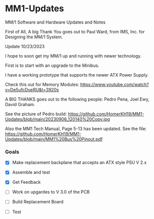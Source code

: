 # MM1-Updates
MM/1 Software and Hardware Updates and Notes

First of All, A big Thank You goes out to Paul Ward, from IMS, Inc. for Designing the MM/1 System.

Update 10/23/2023

I hope to soon get my MM/1 up and running with newer technology.

First is to start with an upgrade to the Minibus.

I have a working prototype that supports the newer ATX Power Supply.

Check this out for Memory Modules:
https://www.youtube.com/watch?v=De5ufcDueRU&t=3920s

A BIG THANKS goes out to the following people: Pedro Pena, Joel Ewy, David Graham.

See the picture of Pedro build:
https://github.com/HomerKH19/MM1-Updates/blob/main/20230906_120140%20Copy.jpg

Also the MM1 Tech Manual, Page 5-13 has been updated.
See the file:  https://github.com/HomerKH19/MM1-Updates/blob/main/MM1%20Bus%20Pinout.pdf
### Goals
- [X] Make replacement backplane that accepts an ATX style PSU V 2.x
- [X] Assemble and test
- [X] Get Feedback
- [ ] Work on upgardes to V 3.0 of the PCB
- [ ] Build Replacement Board
- [ ] Test
      
